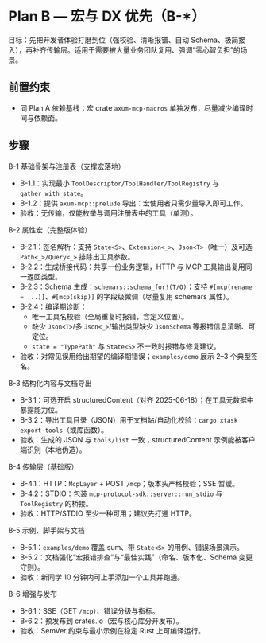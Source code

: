 # Plan B — 宏与 DX 优先（B-*）

目标：先把开发者体验打磨到位（强校验、清晰报错、自动 Schema、极简接入），再补齐传输层。适用于需要被大量业务团队复用、强调“零心智负担”的场景。

## 前置约束
- 同 Plan A 依赖基线；宏 crate `axum-mcp-macros` 单独发布，尽量减少编译时间与依赖面。

## 步骤

B-1 基础骨架与注册表（支撑宏落地）
- B-1.1：实现最小 `ToolDescriptor/ToolHandler/ToolRegistry` 与 `gather_with_state`。
- B-1.2：提供 `axum-mcp::prelude` 导出：宏使用者只需少量导入即可工作。
- 验收：无传输，仅能枚举与调用注册表中的工具（单测）。

B-2 属性宏（完整版体验）
- B-2.1：签名解析：支持 `State<S>`、`Extension<_>`、`Json<T>`（唯一）及可选 `Path<_>/Query<_>` 排除出工具参数。
- B-2.2：生成桥接代码：共享一份业务逻辑，HTTP 与 MCP 工具输出复用同一返回类型。
- B-2.3：Schema 生成：`schemars::schema_for!(T/O)`；支持 `#[mcp(rename = ...)]`、`#[mcp(skip)]` 的字段级微调（尽量复用 schemars 属性）。
- B-2.4：编译期诊断：
  - 唯一工具名校验（全局重复时报错，含定义位置）。
  - 缺少 `Json<T>`/多 `Json<_>`/输出类型缺少 `JsonSchema` 等报错信息清晰、可定位。
  - `state = "TypePath"` 与 `State<S>` 不一致时报错与修复建议。
- 验收：对常见误用给出期望的编译期错误；`examples/demo` 展示 2–3 个典型签名。

B-3 结构化内容与文档导出
- B-3.1：可选开启 structuredContent（对齐 2025-06-18）；在工具元数据中暴露能力位。
- B-3.2：导出工具目录（JSON）用于文档站/自动化校验：`cargo xtask export-tools`（或库函数）。
- 验收：生成的 JSON 与 `tools/list` 一致；structuredContent 示例能被客户端识别（本地伪造）。

B-4 传输层（基础版）
- B-4.1：HTTP：`McpLayer` + POST `/mcp`；版本头严格校验；SSE 暂缓。
- B-4.2：STDIO：包装 `mcp-protocol-sdk::server::run_stdio` 与 `ToolRegistry` 的桥接。
- 验收：HTTP/STDIO 至少一种可用；建议先打通 HTTP。

B-5 示例、脚手架与文档
- B-5.1：`examples/demo` 覆盖 sum、带 `State<S>` 的用例、错误场景演示。
- B-5.2：文档强化“宏报错排查”与“最佳实践”（命名、版本化、Schema 变更守则）。
- 验收：新同学 10 分钟内可上手添加一个工具并跑通。

B-6 增强与发布
- B-6.1：SSE（GET `/mcp`）、错误分级与指标。
- B-6.2：预发布到 crates.io（宏与核心库分开发布）。
- 验收：SemVer 约束与最小示例在稳定 Rust 上可编译运行。
